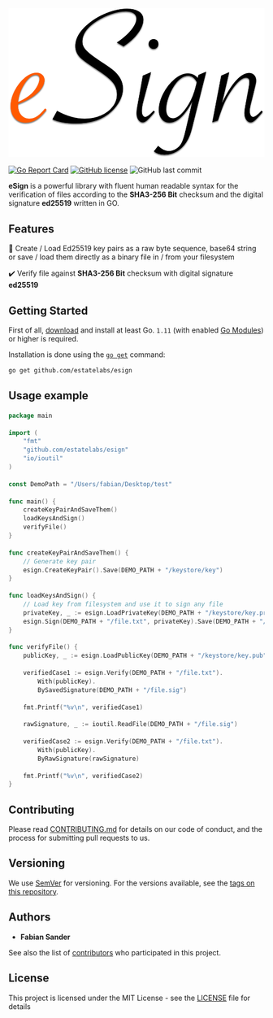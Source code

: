 ![eSign](https://github.com/estatelabs/esign/blob/master/.github/eSign.png "eSign")

[![Go Report Card](https://goreportcard.com/badge/github.com/estatelabs/esign)](https://goreportcard.com/report/github.com/estatelabs/esign)
[![GitHub license](https://img.shields.io/github/license/estatelabs/esign?style=flat-square)](https://github.com/estatelabs/esign/blob/master/LICENSE)
![GitHub last commit](https://img.shields.io/github/last-commit/estatelabs/esign?style=flat-square)

**eSign** is a powerful library with fluent human readable syntax for the verification of files according to the **SHA3-256 Bit** checksum and the digital signature **ed25519** written in GO. 

## Features
🔑 Create / Load Ed25519 key pairs as a raw byte sequence, base64 string or save / load them directly as a binary file in / from your filesystem

✔️ Verify file against **SHA3-256 Bit** checksum with digital signature **ed25519**

## Getting Started

First of all, [download](https://golang.org/dl/) and install at least Go. `1.11` (with enabled [Go Modules](https://golang.org/doc/go1.11#modules)) or higher is required.

Installation is done using the [`go get`](https://golang.org/cmd/go/#hdr-Add_dependencies_to_current_module_and_install_them) command:

```bash
go get github.com/estatelabs/esign
```

## Usage example

```go
package main

import (
	"fmt"
	"github.com/estatelabs/esign"
	"io/ioutil"
)

const DemoPath = "/Users/fabian/Desktop/test"

func main() {
	createKeyPairAndSaveThem()
	loadKeysAndSign()
	verifyFile()
}

func createKeyPairAndSaveThem() {
	// Generate key pair
	esign.CreateKeyPair().Save(DEMO_PATH + "/keystore/key")
}

func loadKeysAndSign() {
	// Load key from filesystem and use it to sign any file
	privateKey, _ := esign.LoadPrivateKey(DEMO_PATH + "/keystore/key.prv")
	esign.Sign(DEMO_PATH + "/file.txt", privateKey).Save(DEMO_PATH + "/file.sig")
}

func verifyFile() {
	publicKey, _ := esign.LoadPublicKey(DEMO_PATH + "/keystore/key.pub")

	verifiedCase1 := esign.Verify(DEMO_PATH + "/file.txt").
		With(publicKey).
		BySavedSignature(DEMO_PATH + "/file.sig")

	fmt.Printf("%v\n", verifiedCase1)

	rawSignature, _ := ioutil.ReadFile(DEMO_PATH + "/file.sig")

	verifiedCase2 := esign.Verify(DEMO_PATH + "/file.txt").
		With(publicKey).
		ByRawSignature(rawSignature)

	fmt.Printf("%v\n", verifiedCase2)
}
```

## Contributing

Please read [CONTRIBUTING.md](https://github.com/estatelabs/esign/blob/master/.github/CONTRIBUTING.md) for details on our code of conduct, and the process for submitting pull requests to us.

## Versioning

We use [SemVer](http://semver.org/) for versioning. For the versions available, see the [tags on this repository](https://github.com/estatelabs/esign/tags). 

## Authors

* **Fabian Sander**

See also the list of [contributors](https://github.com/estatelabs/esign/contributors) who participated in this project.

## License

This project is licensed under the MIT License - see the [LICENSE](LICENSE) file for details
